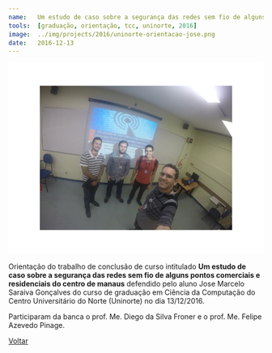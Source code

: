 ```yaml
---
name:  	Um estudo de caso sobre a segurança das redes sem fio de alguns pontos comerciais e residenciais do centro de manaus
tools: 	[graduação, orientação, tcc, uninorte, 2016]
image: 	../img/projects/2016/uninorte-orientacao-jose.png
date: 	2016-12-13
---
```


![](../img/projects/2016/uninorte-orientacao-jose.png)

Orientação do trabalho de conclusão de curso intitulado **Um estudo de caso sobre a segurança das redes sem fio de alguns pontos comerciais e residenciais do centro de manaus** defendido pelo aluno Jose Marcelo Saraiva Gonçalves do curso de graduação em Ciência da Computação do Centro Universitário do Norte (Uninorte) no dia 13/12/2016. 

Participaram da banca o prof. Me. Diego da Silva Froner e o prof. Me. Felipe Azevedo Pinage. 

<p class="text-center">
	<a class="btn btn-outline-primary mt-1" href="{{ site.baseurl }}/projects/">Voltar</a>
</p>
